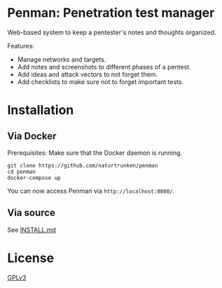 # Penman: Penetration test manager

Web-based system to keep a pentester's notes and thoughts organized.

Features:
* Manage networks and targets.
* Add notes and screenshots to different phases of a pentest.
* Add ideas and attack vectors to not forget them.
* Add checklists to make sure not to forget important tests.

# Installation

## Via Docker

Prerequisites: Make sure that the Docker daemon is running.

```shell
git clone https://github.com/naturtrunken/penman
cd penman
docker-compose up
```

You can now access Penman via `http://localhost:8080/`.

## Via source

See [INSTALL.md](INSTALL.md)

# License

[GPLv3](LICENSE)
